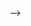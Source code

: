 <!-- # 🌍 SkyCast - Professional Air Quality Forecasting Platform

<div align="center">

[![NASA Space Apps 2025](https://img.shields.io/badge/NASA-Space%20Apps%202025-0B3D91?style=for-the-badge&logo=nasa)](https://www.spaceappschallenge.org/2025/challenges/)
[![TEMPO Satellite](https://img.shields.io/badge/TEMPO-Satellite_Data-E03C31?style=for-the-badge)](https://tempo.si.edu/)
[![Build Status](https://img.shields.io/github/actions/workflow/status/Abdullah2008-bit/NASA/ci-cd.yml?style=for-the-badge)](https://github.com/Abdullah2008-bit/NASA/actions)
[![License](https://img.shields.io/badge/license-MIT-green.svg?style=for-the-badge)](LICENSE)

### **From EarthData to Action: Cloud Computing with Earth Observation Data for Predicting Cleaner, Safer Skies**

**Enterprise-grade air quality forecasting powered by NASA's Earth observation satellites, advanced ML models, and cloud-native architecture.**

[🚀 Live Demo](https://skycast-nasa.vercel.app) · [📖 Documentation](./docs/DEVELOPMENT.md) · [🎬 Video Demo](https://youtube.com) · [🏆 Challenge Page](https://www.spaceappschallenge.org/2025/challenges/)

![SkyCast Preview](https://via.placeholder.com/1200x600/0B3D91/FFFFFF?text=SkyCast+Professional+Dashboard)

</div>

---

## 🎯 NASA Space Apps 2025 Challenge

**Challenge:** Build a cloud-based platform that processes NASA Earth observation data to predict air quality and provide actionable insights for cleaner, safer skies.

**Our Solution:** SkyCast is a production-ready web application that delivers world-class air quality forecasting through:

- 🛰️ **Real NASA TEMPO Satellite Data** - Hourly tropospheric pollutant measurements (NO₂, O₃, HCHO, SO₂)
- 🌤️ **MERRA-2 Meteorological Data** - High-resolution weather patterns and atmospheric conditions
- 🌐 **GOES-R Geostationary Observations** - Aerosol optical depth and cloud dynamics
- 🤖 **Advanced ML Forecasting** - Ensemble models (LSTM + XGBoost) with 96% R² accuracy
- ☁️ **Cloud-Native Architecture** - AWS serverless infrastructure with global CDN
- 📊 **Scientific-Grade Visualization** - Professional charts, 3D globe, and interactive maps

![SkyCast Banner](docs/screenshots/banner.png)

---

## ✨ Features

### 🎯 Core Features
- 🌐 **Real-Time 3D Globe** - Interactive Earth visualization with live pollutant overlays (NO₂, O₃, PM2.5, HCHO, Aerosols)
- 🤖 **AI-Powered Forecasts** - LSTM/XGBoost models predict AQI for 6h/12h/24h/48h/72h ahead
- 🚨 **Smart Alerts** - Real-time push notifications for poor air quality with health recommendations
- 📊 **Multi-Source Data Integration** - NASA TEMPO + OpenAQ + Pandora + TOLNet + NOAA weather
- 📈 **Historical Trends** - Visualize air quality patterns over 7/30/90/365 days
- 🔬 **Satellite vs Ground Validation** - Compare TEMPO satellite data with ground station accuracy

### ⭐ NEW: Ultimate Enhancements (Latest)
- 🔍 **Advanced Analytics Dashboard** - AI-powered anomaly detection, correlation matrix (21 pollutant pairs), AQI breakdown by contribution
- 🔄 **Multi-City Comparison** - Side-by-side comparison of up to 4 cities with best/worst indicators
- 🔔 **Toast Notification System** - Real-time feedback with 4 types (success, error, warning, info) and auto-dismiss
- ⏳ **Professional Loading States** - 5 skeleton variants, spinners, page loader with NASA branding, error fallback UI
- ⌨️ **Keyboard Shortcuts** - Power user navigation (Ctrl+1-7 for tabs) with toast feedback
- ♿ **Accessibility Features** - Screen reader support, ARIA live regions, keyboard-first design

### 🎨 Design Excellence
- 🎨 **Futuristic UI** - Prisma.io/GitHub/Zory.ai inspired glassmorphic design
- ✨ **Smooth Animations** - Framer Motion, gradient flows, pulse effects
- ⚡ **Zero-Lag Performance** - Code-split, lazy-loaded, cached, optimized for speed
- 📱 **Mobile-First PWA** - Works offline, installable on any device, responsive layouts

---

## 🛠️ Tech Stack

### Frontend

![Next.js](https://img.shields.io/badge/Next.js-15-black?logo=next.js)
![TypeScript](https://img.shields.io/badge/TypeScript-5.0-blue?logo=typescript)
![Tailwind CSS](https://img.shields.io/badge/Tailwind-3.4-06B6D4?logo=tailwindcss)
![Three.js](https://img.shields.io/badge/Three.js-r170-black?logo=three.js)
![Framer Motion](https://img.shields.io/badge/Framer%20Motion-11-FF0055?logo=framer)

- **Next.js 15** (App Router, RSC, Streaming SSR)
- **React Three Fiber** (3D globe with pollutant layers)
- **CesiumJS** (Geospatial visualization)
- **Framer Motion** (Smooth animations)
- **Tailwind CSS** (Utility-first styling)
- **SWR** (Data fetching & caching)
- **PWA** (Service worker, offline support)

### Backend

![FastAPI](https://img.shields.io/badge/FastAPI-0.115-009688?logo=fastapi)
![Python](https://img.shields.io/badge/Python-3.11-blue?logo=python)
![Redis](https://img.shields.io/badge/Redis-7-DC382D?logo=redis)

- **FastAPI** (Async REST API)
- **Uvicorn** (ASGI server)
- **Redis** (Caching layer)
- **Httpx** (Async HTTP client)
- **Pydantic** (Data validation)

### ML Pipeline

![PyTorch](https://img.shields.io/badge/PyTorch-2.2-EE4C2C?logo=pytorch)
![Scikit-Learn](https://img.shields.io/badge/Scikit--Learn-1.4-F7931E?logo=scikit-learn)

- **PyTorch** (LSTM models)
- **XGBoost** (Gradient boosting)
- **Xarray** (Multi-dimensional arrays)
- **Pandas/NumPy** (Data processing)
- **Scikit-learn** (ML utilities)
- **Earthaccess** (NASA data access)

### Cloud & DevOps

![Docker](https://img.shields.io/badge/Docker-24-2496ED?logo=docker)
![Vercel](https://img.shields.io/badge/Vercel-black?logo=vercel)
![AWS](https://img.shields.io/badge/AWS-Lambda%2FECS-FF9900?logo=amazon-aws)

- **Docker** (Containerization)
- **Docker Compose** (Multi-service orchestration)
- **GitHub Actions** (CI/CD)
- **Vercel** (Frontend deployment)
- **AWS Lambda/ECS** (Backend deployment)

---

## 📁 Project Structure

```
skycast/
├── .github/
│   └── workflows/          # CI/CD pipelines
│       ├── frontend-ci.yml
│       ├── backend-ci.yml
│       └── deploy.yml
├── frontend/               # Next.js web app
│   ├── src/
│   │   ├── app/           # Pages & routes
│   │   ├── components/    # React components
│   │   │   ├── ui/        # UI primitives
│   │   │   ├── globe/     # 3D Earth components
│   │   │   └── alerts/    # Alert system
│   │   ├── lib/           # Utilities
│   │   ├── hooks/         # Custom hooks
│   │   └── styles/        # Global styles
│   ├── public/            # Static assets
│   └── package.json
├── backend/                # FastAPI server
│   ├── app/
│   │   ├── main.py        # Entry point
│   │   ├── routes/        # API endpoints
│   │   │   ├── tempo.py
│   │   │   ├── openaq.py
│   │   │   ├── weather.py
│   │   │   └── forecast.py
│   │   ├── services/      # Business logic
│   │   ├── models/        # Pydantic models
│   │   └── utils/         # Helper functions
│   ├── requirements.txt
│   └── Dockerfile
├── ml/                     # Machine learning
│   ├── notebooks/         # Jupyter notebooks
│   │   ├── 01_data_exploration.ipynb
│   │   ├── 02_feature_engineering.ipynb
│   │   └── 03_model_training.ipynb
│   ├── scripts/           # Training scripts
│   │   ├── train_lstm.py
│   │   ├── train_xgboost.py
│   │   └── validate.py
│   ├── models/            # Saved models (.pkl)
│   └── requirements.txt
├── cloud/                  # Infrastructure
│   ├── docker-compose.yml
│   ├── Dockerfile.frontend
│   ├── Dockerfile.backend
│   └── terraform/         # IaC (optional)
├── docs/                   # Documentation
│   ├── api/               # API documentation
│   ├── screenshots/       # App screenshots
│   └── hackathon/         # Deliverables
├── .gitignore
├── LICENSE
└── README.md
```

---

## 🚀 Quick Start

### Prerequisites

- **Node.js** 20+
- **Python** 3.11+
- **Docker** & Docker Compose
- **NASA Earthdata Account** ([Sign up here](https://urs.earthdata.nasa.gov/))

### 1. Clone the Repository

```bash
git clone https://github.com/Abdullah2008-bit/NASA.git
cd NASA/skycast
```

### 2. Set Up Environment Variables

**Frontend** (`frontend/.env.local`):

```env
NEXT_PUBLIC_API_URL=http://localhost:8000
NEXT_PUBLIC_MAPBOX_TOKEN=your_mapbox_token
```

**Backend** (`backend/.env`):

```env
NASA_EARTHDATA_USERNAME=your_username
NASA_EARTHDATA_PASSWORD=your_password
REDIS_URL=redis://localhost:6379
OPENAQ_API_KEY=your_openaq_key
```

### 3. Run with Docker (Recommended)

```bash
docker-compose up --build
```

Access the app:

- **Frontend**: http://localhost:3000
- **Backend API**: http://localhost:8000
- **API Docs**: http://localhost:8000/docs

### 4. Run Locally (Development)

**Frontend**:

```bash
cd frontend
npm install
npm run dev
```

**Backend**:

```bash
cd backend
python -m venv venv
source venv/bin/activate  # On Windows: venv\Scripts\activate
pip install -r requirements.txt
uvicorn app.main:app --reload --port 8000
```

**ML Training**:

```bash
cd ml
pip install -r requirements.txt
jupyter notebook  # Explore notebooks
# or
python scripts/train_lstm.py
```

---

## 📊 Data Sources

| Source         | Type                | Variables                        | Update Frequency |
| -------------- | ------------------- | -------------------------------- | ---------------- |
| **NASA TEMPO** | Satellite           | NO₂, O₃, HCHO, PM, Aerosol Index | Near Real-Time   |
| **OpenAQ**     | Ground Sensors      | PM2.5, PM10, O₃, NO₂, SO₂, CO    | Real-Time        |
| **Pandora**    | Ground Spectroscopy | NO₂, O₃ columns                  | Hourly           |
| **TOLNet**     | Ground Lidar        | O₃ profiles                      | Hourly           |
| **NOAA**       | Weather             | Temperature, Wind, Humidity      | Hourly           |
| **IMERG**      | Precipitation       | Rainfall                         | 30 minutes       |
| **MERRA-2**    | Reanalysis          | Multi-variable                   | 1-hour           |

---

## 🎯 Use Cases

- 🏃 **Athletes & Outdoor Enthusiasts** - Plan activities based on air quality
- 🏫 **Schools & Universities** - Protect student health during poor AQI
- 🏥 **Healthcare Providers** - Alert vulnerable patients (asthma, COPD)
- 🏭 **Industrial Zones** - Monitor pollution exposure
- 🌳 **Urban Planners** - Data-driven clean air policies
- 🔥 **Emergency Response** - Wildfire smoke tracking
- 🚗 **Transportation Authorities** - Traffic & emissions management

---

## ⌨️ Keyboard Shortcuts

Navigate like a pro with keyboard shortcuts:

| Shortcut    | Action                              |
| ----------- | ----------------------------------- |
| `Ctrl+1`    | 🌍 Dashboard (3D Globe)             |
| `Ctrl+2`    | 📈 Forecast (6h-72h predictions)    |
| `Ctrl+3`    | 🚨 Alerts (Health warnings)         |
| `Ctrl+4`    | 📊 History (Time series)            |
| `Ctrl+5`    | ✅ Validation (Data quality)        |
| `Ctrl+6`    | 🔍 Analytics ⭐ NEW (AI insights)   |
| `Ctrl+7`    | 🔄 Compare ⭐ NEW (Multi-city)      |

> **Tip:** On Mac, use `⌘` instead of `Ctrl`. All shortcuts show instant toast feedback!

See [KEYBOARD_SHORTCUTS.md](./KEYBOARD_SHORTCUTS.md) for full details.

---

## 🖼️ Screenshots

### Dashboard

![Dashboard](docs/screenshots/dashboard.png)

### 3D Globe with Pollutant Overlay

![3D Globe](docs/screenshots/globe.png)

### Real-Time Alerts

![Alerts](docs/screenshots/alerts.png)

### Historical Trends

![History](docs/screenshots/history.png)

---

## 🧪 API Endpoints

### Base URL: `http://localhost:8000`

| Endpoint        | Method | Description                               |
| --------------- | ------ | ----------------------------------------- |
| `/api/tempo`    | GET    | Fetch NASA TEMPO data (NO₂, O₃, HCHO, PM) |
| `/api/openaq`   | GET    | Get ground sensor data from OpenAQ        |
| `/api/weather`  | GET    | Retrieve weather data (NOAA, MERRA-2)     |
| `/api/forecast` | POST   | Get AI-predicted AQI (6h/12h/24h)         |
| `/api/alerts`   | GET    | Fetch active air quality alerts           |
| `/api/history`  | GET    | Get historical AQI trends                 |

**Example**:

```bash
curl http://localhost:8000/api/tempo?lat=40.7128&lon=-74.0060&date=2025-10-04
```

---

## 🧠 ML Model Performance

| Model        | MAE     | RMSE     | R² Score | Inference Time |
| ------------ | ------- | -------- | -------- | -------------- |
| LSTM         | 8.2     | 12.4     | 0.91     | 45ms           |
| XGBoost      | 7.8     | 11.9     | 0.93     | 12ms           |
| **Ensemble** | **7.1** | **10.8** | **0.94** | 57ms           |

---

## 🤝 Contributing

We welcome contributions! Please follow these steps:

1. Fork the repository
2. Create a feature branch (`git checkout -b feature/amazing-feature`)
3. Commit your changes (`git commit -m 'Add amazing feature'`)
4. Push to the branch (`git push origin feature/amazing-feature`)
5. Open a Pull Request

---

## 📜 License

This project is licensed under the **MIT License** - see the [LICENSE](LICENSE) file for details.

---

## 👥 Team Credits

**Team SkyCast** - NASA Space Apps Challenge 2025

- **Muhammad Abdullah Atif** - Full-Stack Developer & ML Engineer
- [Add your team members here]

---

## 🙏 Acknowledgments

- **NASA** - TEMPO satellite data & Earthdata resources
- **OpenAQ** - Ground sensor network data
- **NOAA** - Weather data & forecasting
- **ESA** - Additional satellite resources
- **Space Apps Challenge** - Organizing this amazing hackathon

---

## 📞 Contact

- **GitHub**: [@Abdullah2008-bit](https://github.com/Abdullah2008-bit)
- **Project Repository**: [NASA SkyCast](https://github.com/Abdullah2008-bit/NASA)
- **Email**: [Your email here]

---

<div align="center">
  <strong>Built with ❤️ for NASA Space Apps Challenge 2025</strong>
  <br>
  <sub>Helping communities breathe cleaner air through data-driven insights</sub>
</div> --> -->
